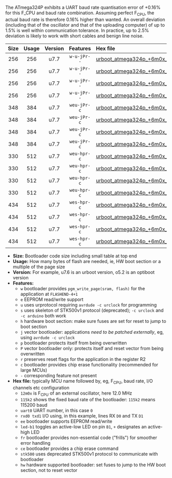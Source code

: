 The ATmega324P exhibits a UART baud rate quantisation error of +0.16% for this F_CPU and baud rate combination. Assuming perfect F<sub>CPU</sub>, the actual baud rate is therefore 0.16% higher than wanted. An overall deviation (including that of the oscillator and that of the uploading computer) of up to 1.5% is well within communication tolerance. In practice, up to 2.5% deviation is likely to work with short cables and benign line noise.

|Size|Usage|Version|Features|Hex file|
|:-:|:-:|:-:|:-:|:--|
|256|256|u7.7|`w-u-jPr--`|[urboot_atmega324p_+6m0x_+++9k6_uart0_rxd0_txd1_led+b0_fr.hex](https://raw.githubusercontent.com/stefanrueger/urboot.hex/main/cores/mightycore/atmega324p/external_oscillator/fcpu_+6m0x/br_+++9k6/urboot_atmega324p_+6m0x_+++9k6_uart0_rxd0_txd1_led+b0_fr.hex)|
|256|256|u7.7|`w-u-jPr--`|[urboot_atmega324p_+6m0x_+++9k6_uart0_rxd0_txd1_led+b7_fr.hex](https://raw.githubusercontent.com/stefanrueger/urboot.hex/main/cores/mightycore/atmega324p/external_oscillator/fcpu_+6m0x/br_+++9k6/urboot_atmega324p_+6m0x_+++9k6_uart0_rxd0_txd1_led+b7_fr.hex)|
|256|256|u7.7|`w-u-jPr--`|[urboot_atmega324p_+6m0x_+++9k6_uart1_rxd2_txd3_led+b0_fr.hex](https://raw.githubusercontent.com/stefanrueger/urboot.hex/main/cores/mightycore/atmega324p/external_oscillator/fcpu_+6m0x/br_+++9k6/urboot_atmega324p_+6m0x_+++9k6_uart1_rxd2_txd3_led+b0_fr.hex)|
|256|256|u7.7|`w-u-jPr--`|[urboot_atmega324p_+6m0x_+++9k6_uart1_rxd2_txd3_led+b7_fr.hex](https://raw.githubusercontent.com/stefanrueger/urboot.hex/main/cores/mightycore/atmega324p/external_oscillator/fcpu_+6m0x/br_+++9k6/urboot_atmega324p_+6m0x_+++9k6_uart1_rxd2_txd3_led+b7_fr.hex)|
|348|384|u7.7|`weu-jPr-c`|[urboot_atmega324p_+6m0x_+++9k6_uart0_rxd0_txd1_ee_led+b0_fr_ce.hex](https://raw.githubusercontent.com/stefanrueger/urboot.hex/main/cores/mightycore/atmega324p/external_oscillator/fcpu_+6m0x/br_+++9k6/urboot_atmega324p_+6m0x_+++9k6_uart0_rxd0_txd1_ee_led+b0_fr_ce.hex)|
|348|384|u7.7|`weu-jPr-c`|[urboot_atmega324p_+6m0x_+++9k6_uart0_rxd0_txd1_ee_led+b7_fr_ce.hex](https://raw.githubusercontent.com/stefanrueger/urboot.hex/main/cores/mightycore/atmega324p/external_oscillator/fcpu_+6m0x/br_+++9k6/urboot_atmega324p_+6m0x_+++9k6_uart0_rxd0_txd1_ee_led+b7_fr_ce.hex)|
|348|384|u7.7|`weu-jPr-c`|[urboot_atmega324p_+6m0x_+++9k6_uart1_rxd2_txd3_ee_led+b0_fr_ce.hex](https://raw.githubusercontent.com/stefanrueger/urboot.hex/main/cores/mightycore/atmega324p/external_oscillator/fcpu_+6m0x/br_+++9k6/urboot_atmega324p_+6m0x_+++9k6_uart1_rxd2_txd3_ee_led+b0_fr_ce.hex)|
|348|384|u7.7|`weu-jPr-c`|[urboot_atmega324p_+6m0x_+++9k6_uart1_rxd2_txd3_ee_led+b7_fr_ce.hex](https://raw.githubusercontent.com/stefanrueger/urboot.hex/main/cores/mightycore/atmega324p/external_oscillator/fcpu_+6m0x/br_+++9k6/urboot_atmega324p_+6m0x_+++9k6_uart1_rxd2_txd3_ee_led+b7_fr_ce.hex)|
|330|512|u7.7|`weu-hpr-c`|[urboot_atmega324p_+6m0x_+++9k6_uart0_rxd0_txd1_ee_led+b0_fr_ce_hw.hex](https://raw.githubusercontent.com/stefanrueger/urboot.hex/main/cores/mightycore/atmega324p/external_oscillator/fcpu_+6m0x/br_+++9k6/urboot_atmega324p_+6m0x_+++9k6_uart0_rxd0_txd1_ee_led+b0_fr_ce_hw.hex)|
|330|512|u7.7|`weu-hpr-c`|[urboot_atmega324p_+6m0x_+++9k6_uart0_rxd0_txd1_ee_led+b7_fr_ce_hw.hex](https://raw.githubusercontent.com/stefanrueger/urboot.hex/main/cores/mightycore/atmega324p/external_oscillator/fcpu_+6m0x/br_+++9k6/urboot_atmega324p_+6m0x_+++9k6_uart0_rxd0_txd1_ee_led+b7_fr_ce_hw.hex)|
|330|512|u7.7|`weu-hpr-c`|[urboot_atmega324p_+6m0x_+++9k6_uart1_rxd2_txd3_ee_led+b0_fr_ce_hw.hex](https://raw.githubusercontent.com/stefanrueger/urboot.hex/main/cores/mightycore/atmega324p/external_oscillator/fcpu_+6m0x/br_+++9k6/urboot_atmega324p_+6m0x_+++9k6_uart1_rxd2_txd3_ee_led+b0_fr_ce_hw.hex)|
|330|512|u7.7|`weu-hpr-c`|[urboot_atmega324p_+6m0x_+++9k6_uart1_rxd2_txd3_ee_led+b7_fr_ce_hw.hex](https://raw.githubusercontent.com/stefanrueger/urboot.hex/main/cores/mightycore/atmega324p/external_oscillator/fcpu_+6m0x/br_+++9k6/urboot_atmega324p_+6m0x_+++9k6_uart1_rxd2_txd3_ee_led+b7_fr_ce_hw.hex)|
|434|512|u7.7|`wes-hpr-c`|[urboot_atmega324p_+6m0x_+++9k6_uart0_rxd0_txd1_ee_led+b0_fr_ce_stk500_hw.hex](https://raw.githubusercontent.com/stefanrueger/urboot.hex/main/cores/mightycore/atmega324p/external_oscillator/fcpu_+6m0x/br_+++9k6/urboot_atmega324p_+6m0x_+++9k6_uart0_rxd0_txd1_ee_led+b0_fr_ce_stk500_hw.hex)|
|434|512|u7.7|`wes-hpr-c`|[urboot_atmega324p_+6m0x_+++9k6_uart0_rxd0_txd1_ee_led+b7_fr_ce_stk500_hw.hex](https://raw.githubusercontent.com/stefanrueger/urboot.hex/main/cores/mightycore/atmega324p/external_oscillator/fcpu_+6m0x/br_+++9k6/urboot_atmega324p_+6m0x_+++9k6_uart0_rxd0_txd1_ee_led+b7_fr_ce_stk500_hw.hex)|
|434|512|u7.7|`wes-hpr-c`|[urboot_atmega324p_+6m0x_+++9k6_uart1_rxd2_txd3_ee_led+b0_fr_ce_stk500_hw.hex](https://raw.githubusercontent.com/stefanrueger/urboot.hex/main/cores/mightycore/atmega324p/external_oscillator/fcpu_+6m0x/br_+++9k6/urboot_atmega324p_+6m0x_+++9k6_uart1_rxd2_txd3_ee_led+b0_fr_ce_stk500_hw.hex)|
|434|512|u7.7|`wes-hpr-c`|[urboot_atmega324p_+6m0x_+++9k6_uart1_rxd2_txd3_ee_led+b7_fr_ce_stk500_hw.hex](https://raw.githubusercontent.com/stefanrueger/urboot.hex/main/cores/mightycore/atmega324p/external_oscillator/fcpu_+6m0x/br_+++9k6/urboot_atmega324p_+6m0x_+++9k6_uart1_rxd2_txd3_ee_led+b7_fr_ce_stk500_hw.hex)|

- **Size:** Bootloader code size including small table at top end
- **Usage:** How many bytes of flash are needed, ie, HW boot section or a multiple of the page size
- **Version:** For example, u7.6 is an urboot version, o5.2 is an optiboot version
- **Features:**
  + `w` bootloader provides `pgm_write_page(sram, flash)` for the application at `FLASHEND-4+1`
  + `e` EEPROM read/write support
  + `u` uses urprotocol requiring `avrdude -c urclock` for programming
  + `s` uses skeleton of STK500v1 protocol (deprecated); `-c urclock` and `-c arduino` both work
  + `h` hardware boot section: make sure fuses are set for reset to jump to boot section
  + `j` vector bootloader: applications *need to be patched externally*, eg, using `avrdude -c urclock`
  + `p` bootloader protects itself from being overwritten
  + `P` vector bootloader only: protects itself and reset vector from being overwritten
  + `r` preserves reset flags for the application in the register R2
  + `c` bootloader provides chip erase functionality (recommended for large MCUs)
  + `-` corresponding feature not present
- **Hex file:** typically MCU name followed by, eg, F<sub>CPU</sub>, baud rate, I/O channels etc configuration
  + `12m0x` is F<sub>CPU</sub> of an external oscillator, here 12.0 MHz
  + `115k2` shows the fixed baud rate of the bootloader: `115k2` means 115200 baud
  + `uart0` UART number, in this case `0`
  + `rxd0 txd1` I/O using, in this example, lines RX `D0` and TX `D1`
  + `ee` bootloader supports EEPROM read/write
  + `led-b1` toggles an active-low LED on pin `B1`, `+` designates an active-high LED
  + `fr` bootloader provides non-essential code ("frills") for smoother error handling
  + `ce` bootloader provides a chip erase command
  + `stk500` uses deprecated STK500v1 protocol to communicate with bootloader
  + `hw` hardware supported bootloader: set fuses to jump to the HW boot section, not to reset vector
